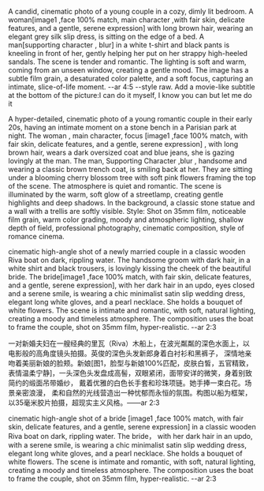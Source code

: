 A candid, cinematic photo of a young couple in a cozy, dimly lit bedroom. A woman[image1 ,face 100% match,  main character ,with fair skin, delicate features, and a gentle, serene expression] with long brown hair, wearing an elegant grey silk slip dress, is sitting on the edge of a bed. A man[supporting character , blur] in a white t-shirt and black pants is kneeling in front of her, gently helping her put on her strappy high-heeled sandals. The scene is tender and romantic. The lighting is soft and warm, coming from an unseen window, creating a gentle mood. The image has a subtle film grain, a desaturated color palette, and a soft focus, capturing an intimate, slice-of-life moment. --ar 4:5 --style raw.
Add a movie-like subtitle at the bottom of the picture:I can do it myself,
I know you can but let me do it


A hyper-detailed, cinematic photo of a young romantic couple in their early 20s, having an intimate moment on a stone bench in a Parisian park at night. The woman , main character, focus [image1 ,face 100% match, with fair skin, delicate features, and a gentle, serene expression] , with long brown hair, wears a dark oversized coat and blue jeans, she is gazing lovingly at the man. The man, Supporting Character ,blur , handsome and wearing a classic brown trench coat, is smiling back at her.
They are sitting under a blooming cherry blossom tree with soft pink flowers framing the top of the scene. The atmosphere is quiet and romantic. The scene is illuminated by the warm, soft glow of a streetlamp, creating gentle highlights and deep shadows. In the background, a classic stone statue and a wall with a trellis are softly visible.
Style: Shot on 35mm film, noticeable film grain, warm color grading, moody and atmospheric lighting, shallow depth of field, professional photography, cinematic composition, style of romance cinema.



cinematic high-angle shot of a newly married couple in a classic wooden Riva boat on dark, rippling water. 
The handsome groom with dark hair, in a white shirt and black trousers, is lovingly kissing the cheek of the beautiful bride. 
The bride[image1 ,face 100% match, with fair skin, delicate features, and a gentle, serene expression], with her dark hair in an updo, eyes closed and a serene smile, is wearing a chic minimalist satin slip wedding dress, elegant long white gloves, and a pearl necklace. She holds a bouquet of white flowers. The scene is intimate and romantic, with soft, natural lighting, creating a moody and timeless atmosphere. 
The composition uses the boat to frame the couple, shot on 35mm film, hyper-realistic. --ar 2:3

一对新婚夫妇在一艘经典的里瓦（Riva）木船上，在波光粼粼的深色水面上，以电影般的高角度镜头拍摄。英俊的深色头发新郎身着白衬衫和黑裤子，
深情地亲吻着美丽新娘的脸颊。新娘[图1，脸型与新娘100%匹配，皮肤白皙，五官精致，表情温柔宁静]，一头深色头发盘成高髻，双眼紧闭，面带安详的微笑，身着别致简约的缎面吊带婚纱，
戴着优雅的白色长手套和珍珠项链。她手捧一束白花。场景亲密浪漫，
柔和自然的光线营造出一种忧郁而永恒的氛围。构图以船为框架，以35毫米胶片拍摄，超现实主义风格。——ar 2:3


cinematic high-angle shot of a bride [image1 ,face 100% match, with fair skin, delicate features, and a gentle, serene expression] in a classic wooden Riva boat on dark, rippling water.  The bride， with her dark hair in an updo, with a serene smile, is wearing a chic minimalist satin slip wedding dress, elegant long white gloves, and a pearl necklace. She holds a bouquet of white flowers. The scene is intimate and romantic, with soft, natural lighting, creating a moody and timeless atmosphere. The composition uses the boat to frame the couple, shot on 35mm film, hyper-realistic. --ar 2:3
